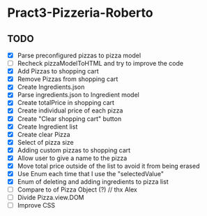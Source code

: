 # Pract3-Pizzeria-Roberto

## TODO

- [x] Parse preconfigured pizzas to pizza model
- [ ] Recheck pizzaModelToHTML and try to improve the code
- [x] Add Pizzas to shopping cart
- [x] Remove Pizzas from shopping cart
- [x] Create Ingredients.json
- [x] Parse ingredients.json to Ingredient model
- [x] Create totalPrice in shopping cart
- [x] Create individual price of each pizza
- [x] Create "Clear shopping cart" button
- [x] Create Ingredient list
- [x] Create clear Pizza
- [x] Select of pizza size
- [x] Adding custom pizzas to shopping cart
- [x] Allow user to give a name to the pizza
- [x] Move total price outside of the list to avoid it from being erased
- [x] Use Enum each time that I use the "selectedValue"
- [x] Enum of deleting and adding ingredients to pizza list
- [ ] Compare to of Pizza Object (?) // thx Alex
- [ ] Divide Pizza.view.DOM
- [ ] Improve CSS
